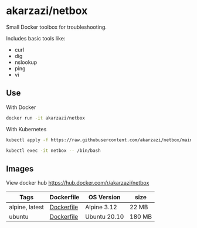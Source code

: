 # akarzazi/netbox

Small Docker toolbox for troubleshooting.

Includes basic tools like:
- curl
- dig
- nslookup
- ping
- vi

## Use

With Docker

```bash
docker run -it akarzazi/netbox
```

With Kubernetes

```bash
kubectl apply -f https://raw.githubusercontent.com/akarzazi/netbox/main/k8s/as-pod.yml

kubectl exec -it netbox -- /bin/bash
```

## Images

View docker hub https://hub.docker.com/r/akarzazi/netbox

Tags | Dockerfile | OS Version | size
-----------| -------------| -------------|----
alpine, latest | [Dockerfile](https://github.com/akarzazi/netbox/blob/main/alpine/Dockerfile) | Alpine 3.12 | 22 MB
ubuntu | [Dockerfile](https://github.com/akarzazi/netbox/blob/main/ubuntu/Dockerfile) | Ubuntu 20.10| 180 MB


